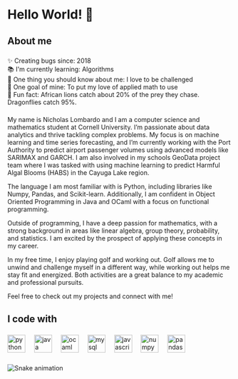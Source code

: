 <h1 align="left">Hello World! 👋</h1>

###

<h2 align="left">About me</h2>

###

<p align="left">✨ Creating bugs since: 2018 <br>
  📚 I'm currently learning: Algorithms <br> 
  🧠 One thing you should know about me: I love to be challenged<br>
  🎯 One goal of mine: To put my love of applied math to use <br>
  🎲 Fun fact: African lions catch about 20% of the prey they chase. Dragonflies catch 95%.</p>

###
<p align="left">My name is Nicholas Lombardo and I am a computer science and mathematics student at Cornell University. I’m passionate about data analytics and thrive tackling complex problems. My focus is on machine learning and time series forecasting, and I’m currently working with the Port Authority to predict airport passenger volumes using advanced models like SARIMAX and GARCH. I am also involved in my schools GeoData project team where I was tasked with using machine learning to predict Harmful Algal Blooms (HABS) in the Cayuga Lake region. 
  
The language I am most familiar with is Python, including libraries like Numpy, Pandas, and Scikit-learn. Additionally, I am confident in Object Oriented Programming in Java and OCaml with a focus on functional programming.

Outside of programming, I have a deep passion for mathematics, with a strong background in areas like linear algebra, group theory, probability, and statistics. I am excited by the prospect of applying these concepts in my career.

In my free time, I enjoy playing golf and working out. Golf allows me to unwind and challenge myself in a different way, while working out helps me stay fit and energized. Both activities are a great balance to my academic and professional pursuits.

Feel free to check out my projects and connect with me!

 </p>

###
<h2 align="left">I code with</h2>

###

<div align="left">
  <img src="https://cdn.jsdelivr.net/gh/devicons/devicon/icons/python/python-original.svg" height="40" alt="python logo"  />
  <img width="12" />
  <img src="https://cdn.jsdelivr.net/gh/devicons/devicon/icons/java/java-original.svg" height="40" alt="java logo"  />
  <img width="12" />
  <img src="https://cdn.jsdelivr.net/gh/devicons/devicon/icons/ocaml/ocaml-original.svg" height="40" alt="ocaml logo"  />
  <img width="12" />
  <img src="https://cdn.jsdelivr.net/gh/devicons/devicon/icons/mysql/mysql-original.svg" height="40" alt="mysql logo"  />
  <img width="12" />
  <img src="https://cdn.jsdelivr.net/gh/devicons/devicon/icons/javascript/javascript-original.svg" height="40" alt="javascript logo"  />
  <img width="12" />
  <img src="https://cdn.jsdelivr.net/gh/devicons/devicon/icons/numpy/numpy-original.svg" height="40" alt="numpy logo"  />
  <img width="12" />
  <img src="https://cdn.jsdelivr.net/gh/devicons/devicon/icons/pandas/pandas-original.svg" height="40" alt="pandas logo"  />
</div>

###

<img src="https://raw.githubusercontent.com/nicholasl25/nicholasl25/output/snake.svg" alt="Snake animation" />

###
